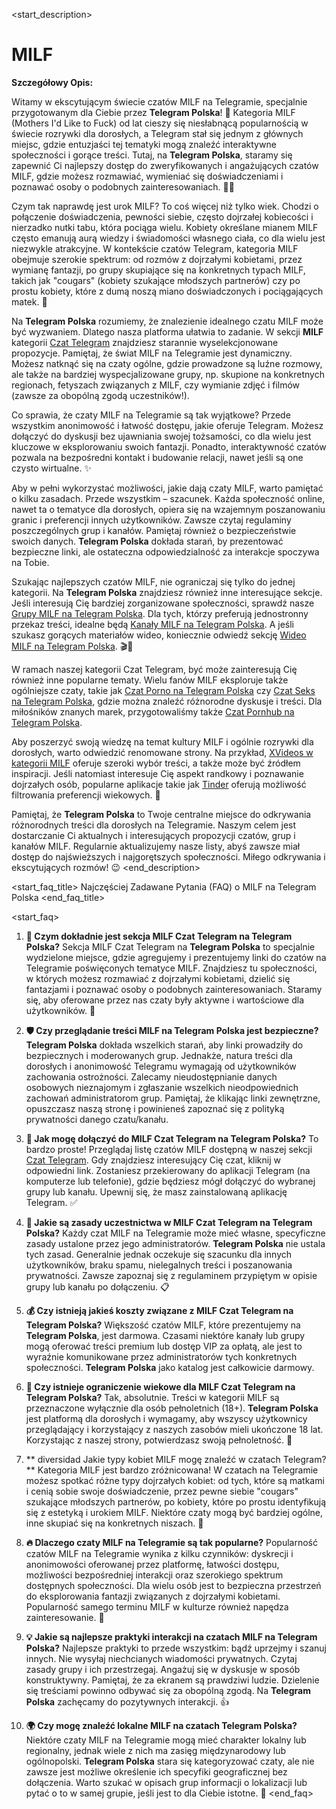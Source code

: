 <start_description>
# MILF

**Szczegółowy Opis:**

Witamy w ekscytującym świecie czatów MILF na Telegramie, specjalnie przygotowanym dla Ciebie przez **Telegram Polska**! 🔞 Kategoria MILF (Mothers I'd Like to Fuck) od lat cieszy się niesłabnącą popularnością w świecie rozrywki dla dorosłych, a Telegram stał się jednym z głównych miejsc, gdzie entuzjaści tej tematyki mogą znaleźć interaktywne społeczności i gorące treści. Tutaj, na **Telegram Polska**, staramy się zapewnić Ci najlepszy dostęp do zweryfikowanych i angażujących czatów MILF, gdzie możesz rozmawiać, wymieniać się doświadczeniami i poznawać osoby o podobnych zainteresowaniach. 💬🔥

Czym tak naprawdę jest urok MILF? To coś więcej niż tylko wiek. Chodzi o połączenie doświadczenia, pewności siebie, często dojrzałej kobiecości i nierzadko nutki tabu, która pociąga wielu. Kobiety określane mianem MILF często emanują aurą wiedzy i świadomości własnego ciała, co dla wielu jest niezwykle atrakcyjne. W kontekście czatów Telegram, kategoria MILF obejmuje szerokie spektrum: od rozmów z dojrzałymi kobietami, przez wymianę fantazji, po grupy skupiające się na konkretnych typach MILF, takich jak "cougars" (kobiety szukające młodszych partnerów) czy po prostu kobiety, które z dumą noszą miano doświadczonych i pociągających matek. 💋

Na **Telegram Polska** rozumiemy, że znalezienie idealnego czatu MILF może być wyzwaniem. Dlatego nasza platforma ułatwia to zadanie. W sekcji **MILF** kategorii [Czat Telegram](/czat/milf) znajdziesz starannie wyselekcjonowane propozycje. Pamiętaj, że świat MILF na Telegramie jest dynamiczny. Możesz natknąć się na czaty ogólne, gdzie prowadzone są luźne rozmowy, ale także na bardziej wyspecjalizowane grupy, np. skupione na konkretnych regionach, fetyszach związanych z MILF, czy wymianie zdjęć i filmów (zawsze za obopólną zgodą uczestników!).

Co sprawia, że czaty MILF na Telegramie są tak wyjątkowe? Przede wszystkim anonimowość i łatwość dostępu, jakie oferuje Telegram. Możesz dołączyć do dyskusji bez ujawniania swojej tożsamości, co dla wielu jest kluczowe w eksplorowaniu swoich fantazji. Ponadto, interaktywność czatów pozwala na bezpośredni kontakt i budowanie relacji, nawet jeśli są one czysto wirtualne. ✨

Aby w pełni wykorzystać możliwości, jakie dają czaty MILF, warto pamiętać o kilku zasadach. Przede wszystkim – szacunek. Każda społeczność online, nawet ta o tematyce dla dorosłych, opiera się na wzajemnym poszanowaniu granic i preferencji innych użytkowników. Zawsze czytaj regulaminy poszczególnych grup i kanałów. Pamiętaj również o bezpieczeństwie swoich danych. **Telegram Polska** dokłada starań, by prezentować bezpieczne linki, ale ostateczna odpowiedzialność za interakcje spoczywa na Tobie.

Szukając najlepszych czatów MILF, nie ograniczaj się tylko do jednej kategorii. Na **Telegram Polska** znajdziesz również inne interesujące sekcje. Jeśli interesują Cię bardziej zorganizowane społeczności, sprawdź nasze [Grupy MILF na Telegram Polska](/grupy/milf). Dla tych, którzy preferują jednostronny przekaz treści, idealne będą [Kanały MILF na Telegram Polska](/kanaly/milf). A jeśli szukasz gorących materiałów wideo, koniecznie odwiedź sekcję [Wideo MILF na Telegram Polska](/wideo/milf). 🎬🍑

W ramach naszej kategorii Czat Telegram, być może zainteresują Cię również inne popularne tematy. Wielu fanów MILF eksploruje także ogólniejsze czaty, takie jak [Czat Porno na Telegram Polska](/czat/porno) czy [Czat Seks na Telegram Polska](/czat/seks), gdzie można znaleźć różnorodne dyskusje i treści. Dla miłośników znanych marek, przygotowaliśmy także [Czat Pornhub na Telegram Polska](/czat/pornhub).

Aby poszerzyć swoją wiedzę na temat kultury MILF i ogólnie rozrywki dla dorosłych, warto odwiedzić renomowane strony. Na przykład, [XVideos w kategorii MILF](https://www.xvideos.com/c/Milf-14) oferuje szeroki wybór treści, a także może być źródłem inspiracji. Jeśli natomiast interesuje Cię aspekt randkowy i poznawanie dojrzałych osób, popularne aplikacje takie jak [Tinder](https://tinder.com) oferują możliwość filtrowania preferencji wiekowych. 🚀

Pamiętaj, że **Telegram Polska** to Twoje centralne miejsce do odkrywania różnorodnych treści dla dorosłych na Telegramie. Naszym celem jest dostarczanie Ci aktualnych i interesujących propozycji czatów, grup i kanałów MILF. Regularnie aktualizujemy nasze listy, abyś zawsze miał dostęp do najświeższych i najgorętszych społeczności. Miłego odkrywania i ekscytujących rozmów! 😉
<end_description>

<start_faq_title>
Najczęściej Zadawane Pytania (FAQ) o MILF na Telegram Polska
<end_faq_title>

<start_faq>
1. **🤔 Czym dokładnie jest sekcja MILF Czat Telegram na Telegram Polska?**
Sekcja MILF Czat Telegram na **Telegram Polska** to specjalnie wydzielone miejsce, gdzie agregujemy i prezentujemy linki do czatów na Telegramie poświęconych tematyce MILF. Znajdziesz tu społeczności, w których możesz rozmawiać z dojrzałymi kobietami, dzielić się fantazjami i poznawać osoby o podobnych zainteresowaniach. Staramy się, aby oferowane przez nas czaty były aktywne i wartościowe dla użytkowników. 💬

2. **🛡️ Czy przeglądanie treści MILF na Telegram Polska jest bezpieczne?**
**Telegram Polska** dokłada wszelkich starań, aby linki prowadziły do bezpiecznych i moderowanych grup. Jednakże, natura treści dla dorosłych i anonimowość Telegramu wymagają od użytkowników zachowania ostrożności. Zalecamy nieudostępnianie danych osobowych nieznajomym i zgłaszanie wszelkich nieodpowiednich zachowań administratorom grup. Pamiętaj, że klikając linki zewnętrzne, opuszczasz naszą stronę i powinieneś zapoznać się z polityką prywatności danego czatu/kanału.

3. **🔗 Jak mogę dołączyć do MILF Czat Telegram na Telegram Polska?**
To bardzo proste! Przeglądaj listę czatów MILF dostępną w naszej sekcji [Czat Telegram](/czat/milf). Gdy znajdziesz interesujący Cię czat, kliknij w odpowiedni link. Zostaniesz przekierowany do aplikacji Telegram (na komputerze lub telefonie), gdzie będziesz mógł dołączyć do wybranej grupy lub kanału. Upewnij się, że masz zainstalowaną aplikację Telegram. ✅

4. **📜 Jakie są zasady uczestnictwa w MILF Czat Telegram na Telegram Polska?**
Każdy czat MILF na Telegramie może mieć własne, specyficzne zasady ustalone przez jego administratorów. **Telegram Polska** nie ustala tych zasad. Generalnie jednak oczekuje się szacunku dla innych użytkowników, braku spamu, nielegalnych treści i poszanowania prywatności. Zawsze zapoznaj się z regulaminem przypiętym w opisie grupy lub kanału po dołączeniu. 📋

5. **💰 Czy istnieją jakieś koszty związane z MILF Czat Telegram na Telegram Polska?**
Większość czatów MILF, które prezentujemy na **Telegram Polska**, jest darmowa. Czasami niektóre kanały lub grupy mogą oferować treści premium lub dostęp VIP za opłatą, ale jest to wyraźnie komunikowane przez administratorów tych konkretnych społeczności. **Telegram Polska** jako katalog jest całkowicie darmowy.

6. **🔞 Czy istnieje ograniczenie wiekowe dla MILF Czat Telegram na Telegram Polska?**
Tak, absolutnie. Treści w kategorii MILF są przeznaczone wyłącznie dla osób pełnoletnich (18+). **Telegram Polska** jest platformą dla dorosłych i wymagamy, aby wszyscy użytkownicy przeglądający i korzystający z naszych zasobów mieli ukończone 18 lat. Korzystając z naszej strony, potwierdzasz swoją pełnoletność. 🔞

7. ** diversidad️ Jakie typy kobiet MILF mogę znaleźć w czatach Telegram?**
Kategoria MILF jest bardzo zróżnicowana! W czatach na Telegramie możesz spotkać różne typy dojrzałych kobiet: od tych, które są matkami i cenią sobie swoje doświadczenie, przez pewne siebie "cougars" szukające młodszych partnerów, po kobiety, które po prostu identyfikują się z estetyką i urokiem MILF. Niektóre czaty mogą być bardziej ogólne, inne skupiać się na konkretnych niszach. 💃

8. **🔥 Dlaczego czaty MILF na Telegramie są tak popularne?**
Popularność czatów MILF na Telegramie wynika z kilku czynników: dyskrecji i anonimowości oferowanej przez platformę, łatwości dostępu, możliwości bezpośredniej interakcji oraz szerokiego spektrum dostępnych społeczności. Dla wielu osób jest to bezpieczna przestrzeń do eksplorowania fantazji związanych z dojrzałymi kobietami. Popularność samego terminu MILF w kulturze również napędza zainteresowanie. 🚀

9. **💡 Jakie są najlepsze praktyki interakcji na czatach MILF na Telegram Polska?**
Najlepsze praktyki to przede wszystkim: bądź uprzejmy i szanuj innych. Nie wysyłaj niechcianych wiadomości prywatnych. Czytaj zasady grupy i ich przestrzegaj. Angażuj się w dyskusje w sposób konstruktywny. Pamiętaj, że za ekranem są prawdziwi ludzie. Dzielenie się treściami powinno odbywać się za obopólną zgodą. Na **Telegram Polska** zachęcamy do pozytywnych interakcji. 👍

10. **🌍 Czy mogę znaleźć lokalne MILF na czatach Telegram Polska?**
Niektóre czaty MILF na Telegramie mogą mieć charakter lokalny lub regionalny, jednak wiele z nich ma zasięg międzynarodowy lub ogólnopolski. **Telegram Polska** stara się kategoryzować czaty, ale nie zawsze jest możliwe określenie ich specyfiki geograficznej bez dołączenia. Warto szukać w opisach grup informacji o lokalizacji lub pytać o to w samej grupie, jeśli jest to dla Ciebie istotne. 📍
<end_faq>